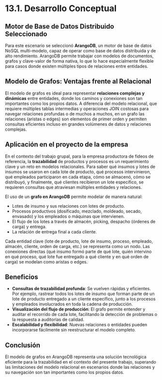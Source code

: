 # 13.1. Desarrollo Conceptual

## Motor de Base de Datos Distribuido Seleccionado

Para este escenario se seleccionó **ArangoDB**, un motor de base de datos NoSQL multi-modelo, capaz de operar como base de datos distribuida y de alto rendimiento. ArangoDB permite trabajar con modelos de documentos, grafos y clave-valor de forma nativa, lo que lo hace especialmente flexible para casos donde existen múltiples tipos de relaciones entre entidades.

## Modelo de Grafos: Ventajas frente al Relacional

El modelo de grafos es ideal para representar **relaciones complejas y dinámicas** entre entidades, donde los caminos y conexiones son tan importantes como los propios datos. A diferencia del modelo relacional, que requiere múltiples tablas intermedias y operaciones JOIN costosas para navegar relaciones profundas o de muchos a muchos, en un grafo las relaciones (aristas o edges) son elementos de primer orden y permiten consultas eficientes incluso en grandes volúmenes de datos y relaciones complejas.

## Aplicación en el proyecto de la empresa

En el contexto del trabajo grupal, para la empresa productora de fideos de referencia, la **trazabilidad** de productos y procesos es un requerimiento clave y un reto en modelos relacionales. Para saber qué insumos y lotes de insumos se usaron en cada lote de producto, qué procesos intervinieron, qué empleados participaron en cada etapa, cómo se almacenó, cómo se distribuyó, y finalmente, qué clientes recibieron un lote específico, se requieren consultas que atraviesan múltiples entidades y relaciones.

El uso de un **grafo en ArangoDB** permite modelar de manera natural:

- Lotes de insumo y sus relaciones con lotes de producto.
- Procesos productivos (dosificado, mezclado, moldeado, secado, envasado) y los empleados o máquinas que intervienen.
- El flujo de los lotes a través de almacén, picking, despacho (órdenes de carga) y entrega.
- La relación de entrega final a cada cliente.

Cada entidad clave (lote de producto, lote de insumo, proceso, empleado, almacén, cliente, orden de carga, etc.) se representa como un nodo. Las conexiones directas (qué insumo formó parte de qué lote, quién intervino en qué proceso, qué lote fue entregado a qué cliente y en qué orden de carga) se modelan como aristas o edges.

## Beneficios

- **Consultas de trazabilidad profunda**: Se vuelven rápidas y eficientes. Por ejemplo, rastrear todos los lotes de insumo que forman parte de un lote de producto entregado a un cliente específico, junto a los procesos y empleados involucrados en toda la cadena de producción.
- **Visualización del flujo de producción**: El grafo permite entender y auditar el recorrido de cada lote, facilitando la detección de problemas o la respuesta a auditorías de calidad.
- **Escalabilidad y flexibilidad**: Nuevas relaciones o entidades pueden incorporarse fácilmente sin reestructurar el modelo completo.

## Conclusión

El modelo de grafos en ArangoDB representa una solución tecnológica eficiente para la trazabilidad en el contexto del presente trabajo, superando las limitaciones del modelo relacional en escenarios donde las relaciones y su navegación son tan importantes como los propios datos.